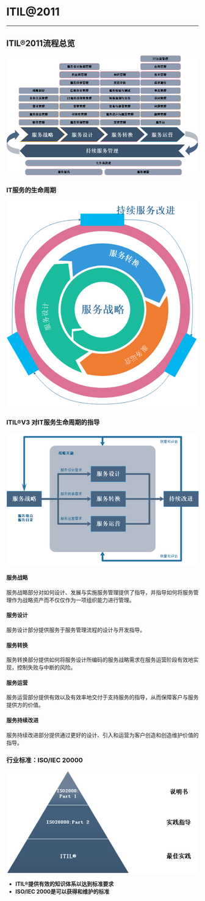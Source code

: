 # ITIL@2011

***

## ITIL®2011流程总览

![1584791467575](https://raw.githubusercontent.com/471784224/myblog/master/img/1584791467575.png)

### IT服务的生命周期

![1584792982641](https://raw.githubusercontent.com/471784224/myblog/master/img/1584794713402.png)

### ITIL®V3 对IT服务生命周期的指导

![1584794713402](https://raw.githubusercontent.com/471784224/myblog/master/img/1584792982641.png)

#### 服务战略

服务战略部分对如何设计、发展与实施服务管理提供了指导，并指导如何将服务管理作为战略资产而不仅仅作为一项组织能力进行管理。

#### 服务设计

服务设计部分提供服务于服务管理流程的设计与开发指导。

#### 服务转换

服务转换部分提供如何将服务设计所编码的服务战略需求在服务运营阶段有效地实现，控制失败与中断的风险。

#### 服务运营

服务运营部分提供有效以及有效率地交付于支持服务的指导，从而保障客户与服务提供方的价值。

#### 服务持续改进

服务持续改进部分提供通过更好的设计、引入和运营为客户创造和创造维护价值的指导。



### 行业标准：ISO/IEC 20000



![1584795858871](https://raw.githubusercontent.com/471784224/myblog/master/img/1584795858871.png)

- **ITIL®提供有效的知识体系以达到标准要求**
- **ISO/IEC 2000是可以获得和维护的标准**